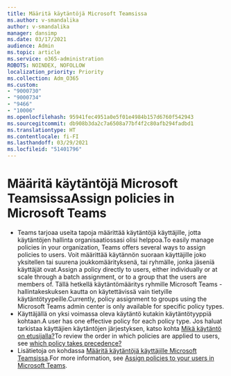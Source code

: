 ```yaml
---
title: Määritä käytäntöjä Microsoft Teamsissa
ms.author: v-smandalika
author: v-smandalika
manager: dansimp
ms.date: 03/17/2021
audience: Admin
ms.topic: article
ms.service: o365-administration
ROBOTS: NOINDEX, NOFOLLOW
localization_priority: Priority
ms.collection: Adm_O365
ms.custom:
- "9000730"
- "9000734"
- "9466"
- "10006"
ms.openlocfilehash: 95941fec4951a0e5f01e4984b157d6760f542943
ms.sourcegitcommit: db908b3da2c7a6508a77bf4f2c80afb294fadbd1
ms.translationtype: HT
ms.contentlocale: fi-FI
ms.lasthandoff: 03/29/2021
ms.locfileid: "51401796"
---
```

# <a name="assign-policies-in-microsoft-teams"></a><span data-ttu-id="0938f-102">Määritä käytäntöjä Microsoft Teamsissa</span><span class="sxs-lookup"><span data-stu-id="0938f-102">Assign policies in Microsoft Teams</span></span>

- <span data-ttu-id="0938f-103">Teams tarjoaa useita tapoja määrittää käytäntöjä käyttäjille, jotta käytäntöjen hallinta organisaatiossasi olisi helppoa.</span><span class="sxs-lookup"><span data-stu-id="0938f-103">To easily manage policies in your organization, Teams offers several ways to assign policies to users.</span></span> <span data-ttu-id="0938f-104">Voit määrittää käytännön suoraan käyttäjille joko yksitellen tai suurena joukkomäärityksenä, tai ryhmälle, jonka jäseniä käyttäjät ovat.</span><span class="sxs-lookup"><span data-stu-id="0938f-104">Assign a policy directly to users, either individually or at scale through a batch assignment, or to a group that the users are members of.</span></span>  <span data-ttu-id="0938f-105">Tällä hetkellä käytäntömääritys ryhmille Microsoft Teams -hallintakeskuksen kautta on käytettävissä vain tietyille käytäntötyypeille.</span><span class="sxs-lookup"><span data-stu-id="0938f-105">Currently, policy assignment to groups using the Microsoft Teams admin center is only available for specific policy types.</span></span> 
- <span data-ttu-id="0938f-106">Käyttäjällä on yksi voimassa oleva käytäntö kutakin käytäntötyyppiä kohtaan.</span><span class="sxs-lookup"><span data-stu-id="0938f-106">A user has one effective policy for each policy type.</span></span> <span data-ttu-id="0938f-107">Jos haluat tarkistaa käyttäjien käytäntöjen järjestyksen, katso kohta [Mikä käytäntö on etusijalla?](https://docs.microsoft.com/microsoftteams/assign-policies#which-policy-takes-precedence)</span><span class="sxs-lookup"><span data-stu-id="0938f-107">To review the order in which policies are applied to users, see [which policy takes precedence?](https://docs.microsoft.com/microsoftteams/assign-policies#which-policy-takes-precedence)</span></span>
- <span data-ttu-id="0938f-108">Lisätietoja on kohdassa [Määritä käytäntöjä käyttäjille Microsoft Teamsissa](https://docs.microsoft.com/microsoftteams/assign-policies).</span><span class="sxs-lookup"><span data-stu-id="0938f-108">For more information, see [Assign policies to your users in Microsoft Teams](https://docs.microsoft.com/microsoftteams/assign-policies).</span></span>
